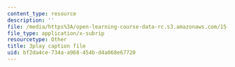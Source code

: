 ```yaml
---
content_type: resource
description: ''
file: /media/https%3A/open-learning-course-data-rc.s3.amazonaws.com/15-031j-energy-decisions-markets-and-policies-spring-2012/bf2da4ce734aa968454bd4a068e67720_WpcbBk5ckas.srt
file_type: application/x-subrip
resourcetype: Other
title: 3play caption file
uid: bf2da4ce-734a-a968-454b-d4a068e67720
---
```

